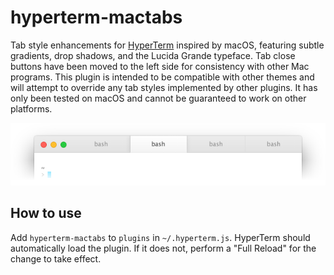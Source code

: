 hyperterm-mactabs
========================

Tab style enhancements for [HyperTerm] inspired by macOS, featuring subtle gradients, drop shadows, and the Lucida Grande typeface. Tab close buttons have been moved to the left side for consistency with other Mac programs. This plugin is intended to be compatible with other themes and will attempt to override any tab styles implemented by other plugins. It has only been tested on macOS and cannot be guaranteed to work on other platforms.

![Screenshot](hyperterm-mactabs.png)

How to use
----------

Add `hyperterm-mactabs` to `plugins` in `~/.hyperterm.js`. HyperTerm should automatically load the plugin. If it does not, perform a "Full Reload" for the change to take effect.

[Hyperterm]: https://hyperterm.org/
